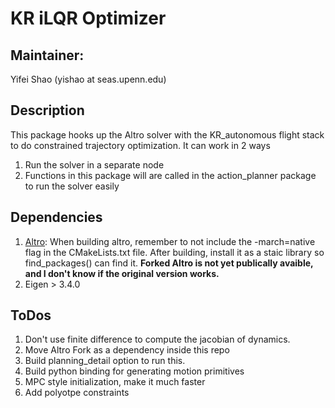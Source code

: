 # KR iLQR Optimizer
## Maintainer: 
Yifei Shao (yishao at seas.upenn.edu)
## Description
This package hooks up the Altro solver with the KR_autonomous flight stack to do constrained trajectory optimization.
It can work in 2 ways
1. Run the solver in a separate node
2. Functions in this package will are called in the action_planner package to run the solver easily
## Dependencies
1. [Altro](https://github.com/bjack205/altro): When building altro, remember to not include the -march=native flag in the CMakeLists.txt file. After building, install it as a staic library so find_packages() can find it. **Forked Altro is not yet publically avaible, and I don't know if the original version works.**
2. Eigen > 3.4.0 
## ToDos
1. Don't use finite difference to compute the jacobian of dynamics.
2. Move Altro Fork as a dependency inside this repo
3. Build planning_detail option to run this.
4. Build python binding for generating motion primitives
5. MPC style initialization, make it much faster
6. Add polyotpe constraints
